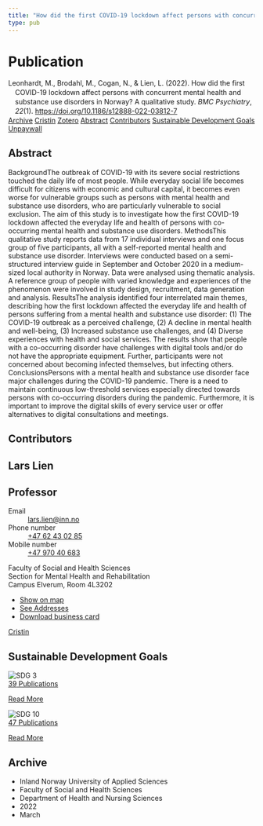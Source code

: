 ```yaml
---
title: "How did the first COVID-19 lockdown affect persons with concurrent mental health and substance use disorders in Norway? A qualitative study"
type: pub
---
```

<h1>Publication</h1>
<article id="csl-bib-container-XZ7QJCV3" class="csl-bib-container">
  <div class="csl-bib-body" style="line-height: 1.35; padding-left: 1em; text-indent:-1em;">
  <div class="csl-entry">Leonhardt, M., Brodahl, M., Cogan, N., &amp; Lien, L. (2022). How did the first COVID-19 lockdown affect persons with concurrent mental health and substance use disorders in Norway? A qualitative study. <i>BMC Psychiatry</i>, <i>22</i>(1). <a href="https://doi.org/10.1186/s12888-022-03812-7">https://doi.org/10.1186/s12888-022-03812-7</a></div>
</div>
  <div class="csl-bib-buttons">
    <a href="#taxonomy-article-XZ7QJCV3" class="csl-bib-button">Archive</a>
    <a href="https://app.cristin.no/results/show.jsf?id=2009789" alt="Cristin URL" class="csl-bib-button">Cristin</a>
    <a href="http://zotero.org/groups/5022929/items/XZ7QJCV3" alt="Zotero URL" class="csl-bib-button">Zotero</a>
    <a href="#abstract-article-XZ7QJCV3" class="csl-bib-button">Abstract</a>
    <a href="#contributors-article-XZ7QJCV3" class="csl-bib-button">Contributors</a>
    <a href="#sdg-article-XZ7QJCV3" class="csl-bib-button">Sustainable Development Goals</a>
    <a href="https://bmcpsychiatry.biomedcentral.com/track/pdf/10.1186/s12888-022-03812-7" class="csl-bib-button">Unpaywall</a>
  </div>
  <div id="csl-bib-meta-container-XZ7QJCV3"></div>
</article>
<div id="csl-bib-meta-XZ7QJCV3" class="csl-bib-meta">
  <article id="abstract-article-XZ7QJCV3" class="abstract-article">
    <h1>Abstract</h1>
    BackgroundThe outbreak of COVID-19 with its severe social restrictions touched the daily life of most people. While everyday social life becomes difficult for citizens with economic and cultural capital, it becomes even worse for vulnerable groups such as persons with mental health and substance use disorders, who are particularly vulnerable to social exclusion. The aim of this study is to investigate how the first COVID-19 lockdown affected the everyday life and health of persons with co-occurring mental health and substance use disorders. MethodsThis qualitative study reports data from 17 individual interviews and one focus group of five participants, all with a self-reported mental health and substance use disorder. Interviews were conducted based on a semi-structured interview guide in September and October 2020 in a medium-sized local authority in Norway. Data were analysed using thematic analysis. A reference group of people with varied knowledge and experiences of the phenomenon were involved in study design, recruitment, data generation and analysis. ResultsThe analysis identified four interrelated main themes, describing how the first lockdown affected the everyday life and health of persons suffering from a mental health and substance use disorder: (1) The COVID-19 outbreak as a perceived challenge, (2) A decline in mental health and well-being, (3) Increased substance use challenges, and (4) Diverse experiences with health and social services. The results show that people with a co-occurring disorder have challenges with digital tools and/or do not have the appropriate equipment. Further, participants were not concerned about becoming infected themselves, but infecting others. ConclusionsPersons with a mental health and substance use disorder face major challenges during the COVID-19 pandemic. There is a need to maintain continuous low-threshold services especially directed towards persons with co-occurring disorders during the pandemic. Furthermore, it is important to improve the digital skills of every service user or offer alternatives to digital consultations and meetings.
  </article>
  <article id="contributors-article-XZ7QJCV3" class="contributors-article">
    <h1>Contributors</h1>
    <div class="personas">
<div class="vrtx-hinn-person-card">
<div class="photo">
<i class="lar la-user-circle missing-person"></i>
</div>
<div class="info">
<hgroup><h1>Lars Lien</h1>
<h2>Professor</h2>
</hgroup><dl>
<dt>Email</dt>
<dd>
<a href="mailto:lars.lien@inn.no">lars.lien@inn.no</a>
</dd>
<dt>Phone number</dt>
<dd><a href="tel:+4762430285">
+47 62 43 02 85
</a></dd>
<dt>Mobile number</dt>
<dd><a href="tel:+4797040683">
+47 970 40 683
</a></dd>
</dl>
<p>
Faculty of Social and Health Sciences<br>
Section for Mental Health and Rehabilitation<br>
Campus Elverum,
Room 4L3202
</p>
<ul class="vrtx-hinn-links">
<li><a href="https://www.google.com/maps?q=60.88177,11.53669">Show on map</a></li>
<li><a href="https://www.inn.no/english/find-an-employee/lars-lien.html#vrtx-hinn-addresses">See Addresses</a></li>
<li><a href="https://www.inn.no/english/find-an-employee/lars-lien.html?vrtx=vcf">Download business card</a></li>
</ul>
</div>
</div>
<a href="https://app.cristin.no/persons/show.jsf?id=14287" alt="Cristin URL" class="personas-cristin">Cristin</a>
</div>
  </article>
  <article id="sdg-article-XZ7QJCV3" class="sdg-article">
    <h1>Sustainable Development Goals</h1>
    <div class="sdg-container"><div id="sdg3" class="sdg">
<img src="{{< params subfolder >}}images/sdg/sdg03_en.png" class="image" alt="SDG 3">
<div class="sdg-overlay">
<a href="{{< params subfolder >}}en/archive/?sdg=3#archive" class="sdg-publication-count"><span>39</span> Publications</a>
<p><a href="https://sdgs.un.org/goals/goal3" class="sdg-read-more">Read More</a></p>
</div>
</div> <div id="sdg10" class="sdg">
<img src="{{< params subfolder >}}images/sdg/sdg10_en.png" class="image" alt="SDG 10">
<div class="sdg-overlay">
<a href="{{< params subfolder >}}en/archive/?sdg=10#archive" class="sdg-publication-count"><span>47</span> Publications</a>
<p><a href="https://sdgs.un.org/goals/goal10" class="sdg-read-more">Read More</a></p>
</div>
</div></div>
  </article>
  <article id="taxonomy-article-XZ7QJCV3" class="taxonomy-article">
    <h1>Archive</h1>
    <ul>
      <li>Inland Norway University of Applied Sciences</li>
      <li>Faculty of Social and Health Sciences</li>
      <li>Department of Health and Nursing Sciences</li>
      <li>2022</li>
      <li>March</li>
    </ul>
  </article>
</div>
